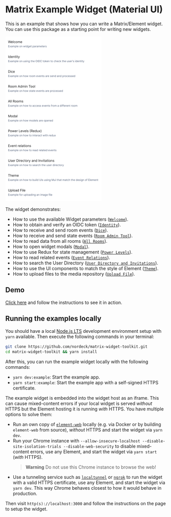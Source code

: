 # Matrix Example Widget (Material UI)

This is an example that shows how you can write a Matrix/Element widget.
You can use this package as a starting point for writing new widgets.

<img src='./docs/widget-overview.png' height='512'>

The widget demonstrates:

- How to use the available Widget parameters ([`Welcome`](./src/WelcomePage/WelcomePage.tsx)).
- How to obtain and verify an OIDC token ([`Identity`](./src/IdentityPage/IdentityPage.tsx)).
- How to receive and send room events ([`Dice`](./src/DicePage/DicePage.tsx)).
- How to receive and send state events ([`Room Admin Tool`](./src/RoomPage/RoomPage.tsx)).
- How to read data from all rooms ([`All Rooms`](./src/AllRoomsPage/AllRoomsPage.tsx)).
- How to open widget modals ([`Modal`](./src/ModalPage/ModalPage.tsx)).
- How to use Redux for state management ([`Power Levels`](./src/PowerLevelsPage/PowerLevelsPage.tsx)).
- How to read related events ([`Event Relations`](./src/RelationsPage/RelationsPage.tsx)).
- How to search the User Directory ([`User Directory and Invitations`](./src/InvitationsPage/InvitationsPage.tsx)).
- How to use the UI components to match the style of Element ([`Theme`](./src/ThemePage/ThemePage.tsx)).
- How to upload files to the media repository ([`Upload File`](./src/UploadImagePage/UploadImagePage.tsx)).

## Demo

[Click here](https://matrix-widget-toolkit-demo.netlify.app/) and follow the instructions to see it in action.

## Running the examples locally

You should have a local [Node.js LTS](https://nodejs.org) development environment setup with `yarn` available. Then execute the following commands in your terminal:

```bash
git clone https://github.com/nordeck/matrix-widget-toolkit.git
cd matrix-widget-toolkit && yarn install
```

After this, you can run the example widget locally with the following commands:

- `yarn dev:example`: Start the example app.
- `yarn start:example`: Start the example app with a self-signed HTTPS certificate.

The example widget is embedded into the widget host as an iframe.
This can cause mixed-content errors if your local widget is served _without_ HTTPS but the Element hosting it is running _with_ HTTPS.
You have multiple options to solve them:

- Run an own copy of [`element-web`](https://github.com/vector-im/element-web) locally (e.g. via Docker or by building `element-web` from source), _without_ HTTPS and start the widget via `yarn dev`.
- Run your Chrome instance with `--allow-insecure-localhost --disable-site-isolation-trials --disable-web-security` to disable mixed-content errors, use any Element, and start the widget via `yarn start` (_with_ HTTPS).
  > **Warning** Do not use this Chrome instance to browse the web!
- Use a tunneling service such as [`localtunnel`](https://github.com/localtunnel/localtunnel) or [`ngrok`](https://ngrok.com/) to run the widget with a valid HTTPS certificate, use any Element, and start the widget via `yarn dev`.
  This way Chrome behaves closest to how it would behave in production.

Then visit `http(s)://localhost:3000` and follow the instructions on the page to setup the widget.
